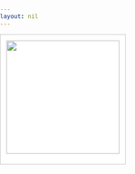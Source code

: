 ```yaml
---
layout: nil
---
```

<html>
<head>
<title>sss</title>
<script type='text/javascript' src='/js/jquery-1.7.1.min.js'> </script>
<script type='text/javascript' src='/js/jquery.infinitescroll.min.js'> </script>
</head>
<body>
<ul id="lxf-box">
    <li class='post'>
	<a href="#"><img src="http://www.liuxiaofan.com/demo/waterfall/OLqypfV.jpg"></a>
	<h3></h3>
    </li>
    <li class='post'>
        <a href="#"><img src="http://www.liuxiaofan.com/demo/waterfall/OLqypfV.jpg"></a>
        <h3></h3>
    </li>
    <li class='post'>
        <a href="#"><img src="http://www.liuxiaofan.com/demo/waterfall/OLqypfV.jpg"></a>
        <h3></h3>
    </li>
    <li class='post'>
        <a href="#"><img src="http://www.liuxiaofan.com/demo/waterfall/OLqypfV.jpg"></a>
        <h3></h3>
    </li>
    <li class='post'>
        <a href="#"><img src="http://www.liuxiaofan.com/demo/waterfall/OLqypfV.jpg"></a>
        <h3></h3>
    </li>
<li class='post'>
        <a href="#"><img src="http://www.liuxiaofan.com/demo/waterfall/OLqypfV.jpg"></a>
        <h3></h3>
    </li>
<li class='post'>
        <a href="#"><img src="http://www.liuxiaofan.com/demo/waterfall/OLqypfV.jpg"></a>
        <h3></h3>
    </li>
<li class='post' >
        <a href="#"><img src="http://www.liuxiaofan.com/demo/waterfall/OLqypfV.jpg"></a>
        <h3></h3>
    </li>
<li class='post'>
        <a href="#"><img src="http://www.liuxiaofan.com/demo/waterfall/OLqypfV.jpg"></a>
        <h3></h3>
    </li>
</ul>
<style type="text/css">
    body,ul,li,h3 { margin: 0px; padding: 0px; list-style: none; font-family:Microsoft YaHei,\5FAE\8F6F\96C5\9ED1,tahoma,arial,simsun,\5B8B\4F53;font-size:12px;color:#444;}
    #lxf-box { position: relative; }
    #lxf-box li { position: absolute; background: #fff; border: solid 1px #ccc; text-align: center; padding: 10px; left: 0px; top: 0px;}
    h3 { padding-top: 8px;}
    img { width: 200px; height: auto; display: block; border: 0}
    li { -webkit-transition: all .7s ease-out .1s; -moz-transition: all .7s ease-out; -o-transition: all .7s ease-out .1s; transition: all .7s ease-out .1s }
</style>
<script type='text/javascript'>
$(function(){
	$('#lxf-box').masonry({
    		itemSelector : '.post',
    	columnWidth : 222
  });
});
</script>
</body>
</html>

